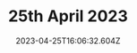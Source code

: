 ---
title: 25th April 2023
date: 2023-04-25T16:06:32.604Z
description: Auction 131
image: /images/uploads/presentation1.jpg
lot1:
    lotnumber1: lotone
    description: description
---